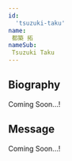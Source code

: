 ```yaml
---
id:
  'tsuzuki-taku'
name:
 都築 拓
nameSub:
 Tsuzuki Taku
---
```


## Biography
Coming Soon...!

## Message
Coming Soon...!
